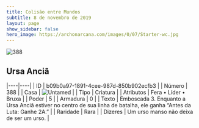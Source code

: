 ```yaml
---
title: Colisão entre Mundos
subtitle: 8 de novembro de 2019
layout: page
show_sidebar: false
hero_image: https://archonarcana.com/images/0/07/Starter-wc.jpg
---
```


![388](https://cdn.keyforgegame.com/media/card_front/pt/452_388_P6W225XMGF88_pt.png)

## Ursa Anciã

|----|----|
| ID | b09b0a97-1891-4cee-987d-850b902ecfb3 |
| Número | 388 |
| Casa | ![Untamed](https://archonarcana.com/images/thumb/b/bd/Untamed.png/22px-Untamed.png "Indomados") |
| Tipo | Criatura |
| Atributos | Fera • Líder • Bruxa |
| Poder | 5 |
| Armadura | 0 |
| Texto | Emboscada 3. Enquanto a Ursa Anciã estiver no centro de sua linha de batalha, ele ganha “Antes da Luta: Ganhe 2A.” |
| Raridade | Rara |
| Dizeres | Um urso manso não deixa de ser um urso. |